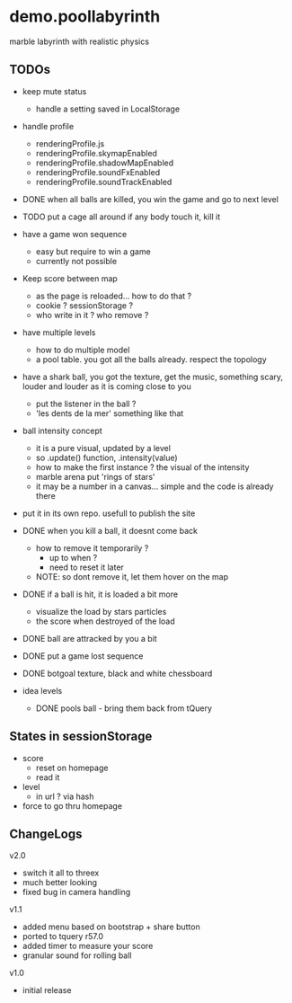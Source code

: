 demo.poollabyrinth
==================

marble labyrinth with realistic physics


## TODOs

* keep mute status
  * handle a setting saved in LocalStorage

* handle profile
  * renderingProfile.js
  * renderingProfile.skymapEnabled
  * renderingProfile.shadowMapEnabled
  * renderingProfile.soundFxEnabled
  * renderingProfile.soundTrackEnabled

* DONE when all balls are killed, you win the game and go to next level
* TODO put a cage all around if any body touch it, kill it
* have a game won sequence
  * easy but require to win a game
  * currently not possible

* Keep score between map
  * as the page is reloaded... how to do that ?
  * cookie ? sessionStorage ?
  * who write in it ? who remove ?

* have multiple levels
  * how to do multiple model
  * a pool table. you got all the balls already. respect the topology

* have a shark ball, you got the texture, get the music, something 
  scary, louder and louder as it is coming close to you
  * put the listener in the ball ?
  * 'les dents de la mer' something like that

* ball intensity concept
  * it is a pure visual, updated by a level
  * so .update() function, .intensity(value)
  * how to make the first instance ? the visual of the intensity
  * marble arena put 'rings of stars'
  * it may be a number in a canvas... simple and the code is already there
* put it in its own repo. usefull to publish the site

* DONE when you kill a ball, it doesnt come back
  * how to remove it temporarily ?
    * up to when ?
    * need to reset it later
  * NOTE: so dont remove it, let them hover on the map

* DONE if a ball is hit, it is loaded a bit more
  * visualize the load by stars particles
  * the score when destroyed of the load
* DONE ball are attracked by you a bit
* DONE put a game lost sequence
* DONE botgoal texture, black and white chessboard
* idea levels
  * DONE pools ball - bring them back from tQuery

## States in sessionStorage
* score
  * reset on homepage
  * read it 
* level
  * in url ? via hash
* force to go thru homepage

## ChangeLogs

v2.0
* switch it all to threex
* much better looking
* fixed bug in camera handling

v1.1
* added menu based on bootstrap + share button
* ported to tquery r57.0
* added timer to measure your score
* granular sound for rolling ball

v1.0
* initial release
